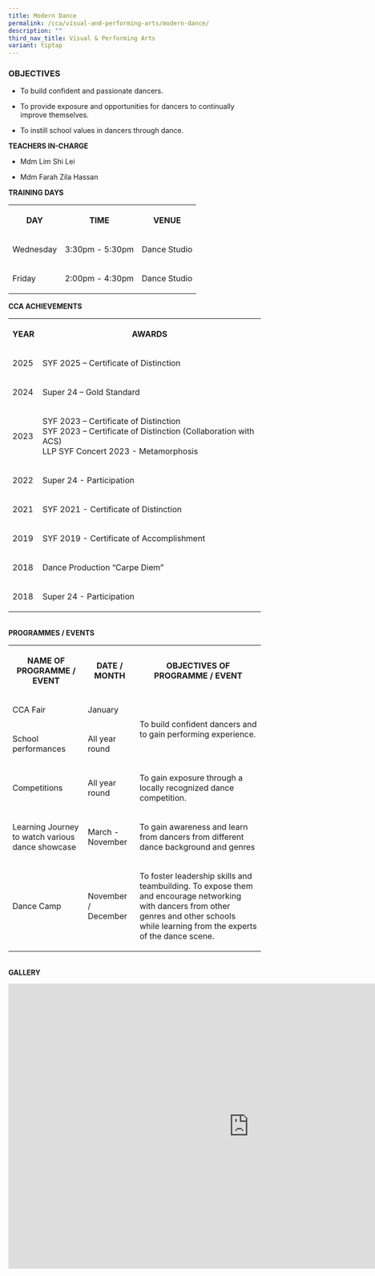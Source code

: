 ```yaml
---
title: Modern Dance
permalink: /cca/visual-and-performing-arts/modern-dance/
description: ""
third_nav_title: Visual & Performing Arts
variant: tiptap
---
```

<h3>OBJECTIVES</h3>
<ul data-tight="true" class="tight">
<li>
<p>To build confident and passionate dancers. &nbsp;&nbsp;</p>
</li>
<li>
<p>To provide exposure and opportunities for dancers to continually improve
themselves.&nbsp;</p>
</li>
<li>
<p>To instill school values in dancers through dance.
<br>
</p>
</li>
</ul>
<p><strong>TEACHERS IN-CHARGE</strong>
</p>
<ul data-tight="true" class="tight">
<li>
<p>Mdm Lim Shi Lei</p>
</li>
<li>
<p>Mdm Farah Zila Hassan</p>
<p></p>
</li>
</ul>
<p><strong>TRAINING DAYS</strong>
</p>
<table style="minWidth: 75px">
<colgroup>
<col>
<col>
<col>
</colgroup>
<tbody>
<tr>
<th rowspan="1" colspan="1">
<p>DAY</p>
</th>
<th rowspan="1" colspan="1">
<p>TIME</p>
</th>
<th rowspan="1" colspan="1">
<p>VENUE</p>
</th>
</tr>
<tr>
<td rowspan="1" colspan="1">
<p>Wednesday</p>
</td>
<td rowspan="1" colspan="1">
<p>3:30pm - 5:30pm</p>
</td>
<td rowspan="1" colspan="1">
<p>Dance Studio</p>
</td>
</tr>
<tr>
<td rowspan="1" colspan="1">
<p>Friday</p>
</td>
<td rowspan="1" colspan="1">
<p>2:00pm - 4:30pm</p>
</td>
<td rowspan="1" colspan="1">
<p>Dance Studio</p>
</td>
</tr>
</tbody>
</table>
<p></p>
<p><strong>CCA ACHIEVEMENTS</strong>
</p>
<table style="minWidth: 50px">
<colgroup>
<col>
<col>
</colgroup>
<tbody>
<tr>
<th rowspan="1" colspan="1">
<p>YEAR</p>
</th>
<th rowspan="1" colspan="1">
<p>AWARDS</p>
</th>
</tr>
<tr>
<td rowspan="1" colspan="1">
<p>2025</p>
</td>
<td rowspan="1" colspan="1">
<p>SYF 2025 – Certificate of Distinction</p>
</td>
</tr>
<tr>
<td rowspan="1" colspan="1">
<p>2024</p>
</td>
<td rowspan="1" colspan="1">
<p>Super 24 – Gold Standard</p>
</td>
</tr>
<tr>
<td rowspan="1" colspan="1">
<p>2023</p>
</td>
<td rowspan="1" colspan="1">
<p>SYF 2023 – Certificate of Distinction
<br>SYF 2023 – Certificate of Distinction (Collaboration with ACS)
<br>LLP SYF Concert 2023 - Metamorphosis</p>
</td>
</tr>
<tr>
<td rowspan="1" colspan="1">
<p>2022</p>
</td>
<td rowspan="1" colspan="1">
<p>Super 24 - Participation</p>
</td>
</tr>
<tr>
<td rowspan="1" colspan="1">
<p>2021</p>
</td>
<td rowspan="1" colspan="1">
<p>SYF 2021 - Certificate of Distinction</p>
</td>
</tr>
<tr>
<td rowspan="1" colspan="1">
<p>2019</p>
</td>
<td rowspan="1" colspan="1">
<p>SYF 2019 - Certificate of Accomplishment</p>
</td>
</tr>
<tr>
<td rowspan="1" colspan="1">
<p>2018</p>
</td>
<td rowspan="1" colspan="1">
<p>Dance Production “Carpe Diem”</p>
</td>
</tr>
<tr>
<td rowspan="1" colspan="1">
<p>2018</p>
</td>
<td rowspan="1" colspan="1">
<p>Super 24 - Participation</p>
</td>
</tr>
</tbody>
</table>
<p>
<br><strong>PROGRAMMES / EVENTS</strong>
</p>
<table style="minWidth: 75px">
<colgroup>
<col>
<col>
<col>
</colgroup>
<tbody>
<tr>
<th rowspan="1" colspan="1">
<p>NAME OF PROGRAMME / EVENT</p>
</th>
<th rowspan="1" colspan="1">
<p>DATE / MONTH</p>
</th>
<th rowspan="1" colspan="1">
<p>OBJECTIVES OF PROGRAMME / EVENT</p>
</th>
</tr>
<tr>
<td rowspan="1" colspan="1">
<p>CCA Fair</p>
</td>
<td rowspan="1" colspan="1">
<p>January</p>
</td>
<td rowspan="2" colspan="1">
<p>To build confident dancers and to gain performing experience.</p>
</td>
</tr>
<tr>
<td rowspan="1" colspan="1">
<p>School performances
<br>
</p>
</td>
<td rowspan="1" colspan="1">
<p>All year round
<br>
</p>
</td>
</tr>
<tr>
<td rowspan="1" colspan="1">
<p>Competitions</p>
</td>
<td rowspan="1" colspan="1">
<p>All year round</p>
</td>
<td rowspan="1" colspan="1">
<p>To gain exposure through a locally recognized dance competition.</p>
</td>
</tr>
<tr>
<td rowspan="1" colspan="1">
<p>Learning Journey to watch various dance showcase</p>
</td>
<td rowspan="1" colspan="1">
<p>March - November</p>
</td>
<td rowspan="1" colspan="1">
<p>To gain awareness and learn from dancers from different dance background
and genres</p>
</td>
</tr>
<tr>
<td rowspan="1" colspan="1">
<p>Dance Camp</p>
</td>
<td rowspan="1" colspan="1">
<p>November / December</p>
</td>
<td rowspan="1" colspan="1">
<p>To foster leadership skills and teambuilding. To expose them and encourage
networking with dancers from other genres and other schools while learning
from the experts of the dance scene.</p>
</td>
</tr>
</tbody>
</table>
<p>
<br><strong>GALLERY</strong>
</p>
<div class="iframe-wrapper">
<iframe height="569" width="960" allowfullscreen="true" frameborder="0" src="https://docs.google.com/presentation/d/e/2PACX-1vTA09gJjqeuPmK9nOZQinFgPYvP008UZN7wSzzaIAiFpK34SHGzFMnJpWs06HIprrrvSLFMPqujeNNc/embed?start=true&amp;loop=true&amp;delayms=3000"></iframe>
</div>
<p></p>
<p></p>